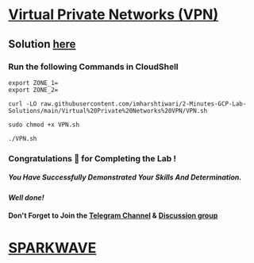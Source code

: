 # [Virtual Private Networks (VPN)](https://www.cloudskillsboost.google/games/4770/labs/31092)

## Solution [here](https://youtu.be/53EMmNwm9cw)

### Run the following Commands in CloudShell
```
export ZONE_1=
export ZONE_2=
```
```
curl -LO raw.githubusercontent.com/imharshtiwari/2-Minutes-GCP-Lab-Solutions/main/Virtual%20Private%20Networks%20VPN/VPN.sh

sudo chmod +x VPN.sh

./VPN.sh
```
### Congratulations 🎉 for Completing the Lab !

##### *You Have Successfully Demonstrated Your Skills And Determination.*

#### *Well done!*

#### Don't Forget to Join the [Telegram Channel](https://t.me/sparkwave.01) & [Discussion group](https://t.me/sparkwave.01chats)

# [SPARKWAVE](https://www.youtube.com/@sparkwave.01)
